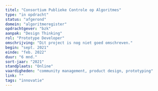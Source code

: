 ```yaml
---
titel: "Consortium Publieke Controle op Algoritmes"
type: "in opdracht"
status: "afgerond"
domein: "algoritmeregister"
opdrachtgever: "bzk"
aanpak: "Design Thinking"
rol: "Prototype Developer"
omschrijving: "Dit project is nog niet goed omschreven."
begin: "sept. 2021"
einde: "feb. 2022"
duur: "6 mnd."
sort-jaar: "2021"
standplaats: "Online"
vaardigheden: "community management, product design, prototyping"
link: ""
tags: "innovatie"
---
```

